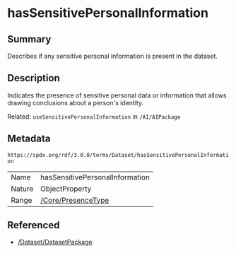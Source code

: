 <!-- Automatically generated by spec-parser v2.3.0 on 2024-07-09T12:43:38.633388+00:00 -->
<!-- SPDX-License-Identifier: Community-Spec-1.0 -->

# hasSensitivePersonalInformation

## Summary

Describes if any sensitive personal information is present in the dataset.


## Description

Indicates the presence of sensitive personal data
or information that allows drawing conclusions about a person's identity.

Related: `useSensitivePersonalInformation` in `/AI/AIPackage`


## Metadata

`https://spdx.org/rdf/3.0.0/terms/Dataset/hasSensitivePersonalInformation`


| | |
|---|---|
| Name | hasSensitivePersonalInformation |
| Nature | ObjectProperty |
| Range | [/Core/PresenceType](../../Core/Vocabularies/PresenceType.md) |




## Referenced

- [/Dataset/DatasetPackage](../../Dataset/Classes/DatasetPackage.md)


